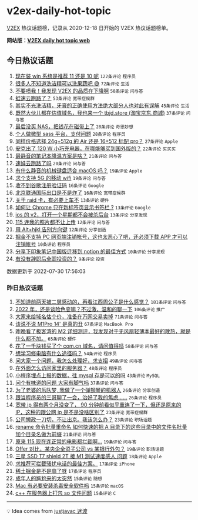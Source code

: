 # v2ex-daily-hot-topic

[V2EX](https://www.v2ex.com/) 热议话题榜，记录从 2020-12-18 日开始的 V2EX 热议话题榜单。

**网站版：[V2EX daily hot topic web](https://boojack.github.io/v2ex-daily-hot-topic-web/)**

## 今日热议话题

<!-- TODAY BEGIN -->

1. [现在装 win 系统是推荐 11 还是 10 呢](https://www.v2ex.com/t/869596) `122条评论` `程序员`
1. [很多人不知道洗洁精可以洗果蔬吧 😅](https://www.v2ex.com/t/869644) `72条评论` `生活`
1. [不要喷我！我发现 V2EX 的品质在下降啊](https://www.v2ex.com/t/869662) `58条评论` `问与答`
1. [蛙速云跑路了？](https://www.v2ex.com/t/869674) `53条评论` `宽带症候群`
1. [其实不光洗洁精，牙膏的正确使用方法绝大部分人也对此有误解](https://www.v2ex.com/t/869678) `45条评论` `生活`
1. [既然大伙儿都在估值域名，我也来一个 tbjd.store (淘宝京东.商城)](https://www.v2ex.com/t/869618) `37条评论` `问与答`
1. [最后没买 NAS，把钱花在磁带上了](https://www.v2ex.com/t/869651) `28条评论` `奇思妙想`
1. [个人做微型 sass 平台，支付问题](https://www.v2ex.com/t/869604) `28条评论` `程序员`
1. [同样价格选择 24g+512g 的 Air 还是 16+512 标配 pro？](https://www.v2ex.com/t/869673) `27条评论` `Apple`
1. [安克出了 120 W 小巧充电器，在哪能够买到国外版的？](https://www.v2ex.com/t/869593) `22条评论` `买买买`
1. [最静音的笔记本降温方案是啥？](https://www.v2ex.com/t/869663) `21条评论` `问与答`
1. [速娃云跑路了吗](https://www.v2ex.com/t/869683) `20条评论` `问与答`
1. [有什么静音的机械键盘适合 macOS 吗？](https://www.v2ex.com/t/869665) `19条评论` `Apple`
1. [求个支持 5G 的移动 wifi](https://www.v2ex.com/t/869627) `19条评论` `问与答`
1. [收不到谷歌注册验证码](https://www.v2ex.com/t/869647) `16条评论` `Google`
1. [北京联通国际出口是不是炸了](https://www.v2ex.com/t/869629) `16条评论` `宽带症候群`
1. [关于 raid 卡，有必要上车不](https://www.v2ex.com/t/869646) `13条评论` `硬件`
1. [如何让 Chrome 只在新标签页显示书签栏 ?](https://www.v2ex.com/t/869622) `13条评论` `Google`
1. [ios 的 v2，打开一个星期都不会被杀后台](https://www.v2ex.com/t/869602) `13条评论` `分享发现`
1. [115 连我的照片都不让上传](https://www.v2ex.com/t/869654) `12条评论` `问与答`
1. [用 Alt+hjkl 告别方向键](https://www.v2ex.com/t/869611) `12条评论` `分享创造`
1. [掘金不支持 PC 网页端注销帐号，这也太恶心了吧，还必须下载 APP 才可以注销帐号](https://www.v2ex.com/t/869679) `10条评论` `程序员`
1. [分享下印象笔记中国版迁移到 notion 的最佳方式](https://www.v2ex.com/t/869634) `10条评论` `分享发现`
1. [有没有辞职后全职投资的？](https://www.v2ex.com/t/869695) `9条评论` `投资`

数据更新于 2022-07-30 17:56:03

<!-- TODAY END -->

### 昨日热议话题

<!-- YESTERDAY BEGIN -->

1. [不知道前两天被二舅感动的，再看江西周公子是什么感觉？](https://www.v2ex.com/t/869372) `181条评论` `问与答`
1. [2022 年，还是谈险色变嘛？不过激，温和的聊一下](https://www.v2ex.com/t/869432) `106条评论` `推广`
1. [大家来给域名估个价，准备在万网交易卖掉](https://www.v2ex.com/t/869449) `71条评论` `问与答`
1. [该说不说 M1Pro 14' 是真的丑](https://www.v2ex.com/t/869418) `67条评论` `MacBook Pro`
1. [昨晚看了极客湾的 M2 详细测评，我发现对于无风扇轻薄本最好的散热，就是什么都不加。](https://www.v2ex.com/t/869378) `65条评论` `硬件`
1. [花了一千块钱买了个 com.cn 域名，请问值得吗](https://www.v2ex.com/t/869437) `58条评论` `问与答`
1. [想学习修电脑有什么途径吗？](https://www.v2ex.com/t/869396) `54条评论` `程序员`
1. [问大家一个问题，我怎么处理好，求支招](https://www.v2ex.com/t/869451) `49条评论` `问与答`
1. [在外面怎么访问家里的服务器？](https://www.v2ex.com/t/869500) `48条评论` `程序员`
1. [小程序埋点上报的数据，往 mysql 存是可以的吗](https://www.v2ex.com/t/869507) `43条评论` `MySQL`
1. [问个有味道的问题 大家有脚气吗](https://www.v2ex.com/t/869440) `37条评论` `问与答`
1. [为了老婆的乐队梦, 我做了一个弹钢琴的机器人](https://www.v2ex.com/t/869471) `26条评论` `分享创造`
1. [跟当程序员的三哥聊了一会，治好了我的焦虑……](https://www.v2ex.com/t/869438) `26条评论` `程序员`
1. [宽带 ip 得有两个月没变了， 90 分钟前看似乎重连了一下，但还是原来的 IP，这种的跟公网 ip 是不是没啥区别了](https://www.v2ex.com/t/869460) `23条评论` `宽带症候群`
1. [公司懒政一刀切，不让出京。我该怎么办？](https://www.v2ex.com/t/869391) `23条评论` `职场话题`
1. [rename 命令批量重命名 如何快速的把 A 目录下的这些目录中的文件名批量加个目录名做为前缀](https://www.v2ex.com/t/869461) `21条评论` `问与答`
1. [原来 115 现在连正常的电影都拦截啊...](https://www.v2ex.com/t/869551) `19条评论` `问与答`
1. [Offer 对比，某央企全资子公司 vs 某银行外包？](https://www.v2ex.com/t/869448) `19条评论` `职场话题`
1. [三星 SSD T7 shield 2T 接 M1 测试速度感人 问题](https://www.v2ex.com/t/869518) `18条评论` `Apple`
1. [求推荐可拦截骚扰电话的最佳方案。](https://www.v2ex.com/t/869412) `17条评论` `iPhone`
1. [稀土掘金是不是崩了呀](https://www.v2ex.com/t/869383) `17条评论` `程序员`
1. [成年人的尴尬来的太突然](https://www.v2ex.com/t/869559) `15条评论` `随想`
1. [Mac 有必要安装杀毒安全软件吗](https://www.v2ex.com/t/869474) `15条评论` `macOS`
1. [c++ 在服务器上打包 so 文件问题](https://www.v2ex.com/t/869423) `15条评论` `C`

<!-- YESTERDAY END -->

---

💡 Idea comes from [justjavac 迷渡](https://github.com/justjavac/)
